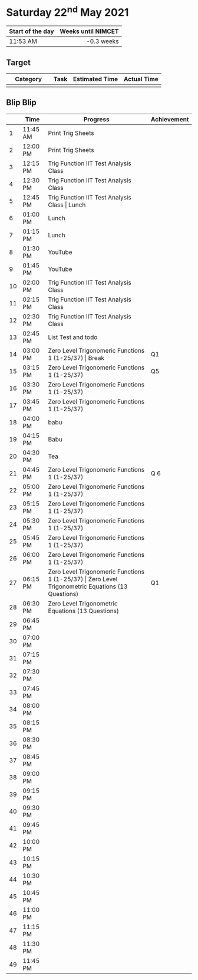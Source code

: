 # Saturday 22<sup>nd</sup> May 2021

| Start of the day | Weeks until NIMCET |
| ---------------- | -----------------: |
| 11:53 AM | -0.3 weeks |

## Target
|  |Category|      |Task| Estimated Time | Actual Time |
| - | -: | - | - | - | - |
|||||||

## Blip Blip

| |Time|Progress| Achievement   |
| - | - | - | - |
| 1 | 11:45 AM | Print Trig Sheets | |
| 2 | 12:00 PM | Print Trig Sheets | |
| 3 | 12:15 PM | Trig Function IIT Test Analysis Class | |
| 4 | 12:30 PM | Trig Function IIT Test Analysis Class | |
| 5 | 12:45 PM | Trig Function IIT Test Analysis Class \| Lunch | |
| 6 | 01:00 PM | Lunch | |
| 7 | 01:15 PM | Lunch | |
| 8 | 01:30 PM | YouTube | |
| 9 | 01:45 PM | YouTube | |
| 10 | 02:00 PM | Trig Function IIT Test Analysis Class | |
| 11 | 02:15 PM | Trig Function IIT Test Analysis Class | |
| 12 | 02:30 PM | Trig Function IIT Test Analysis Class | |
| 13 | 02:45 PM | List Test and todo | |
| 14 | 03:00 PM | Zero Level Trigonomeric Functions 1 (1-25/37) \| Break | Q1 |
| 15 | 03:15 PM | Zero Level Trigonomeric Functions 1 (1-25/37) | Q5 |
| 16 | 03:30 PM | Zero Level Trigonomeric Functions 1 (1-25/37) | |
| 17 | 03:45 PM | Zero Level Trigonomeric Functions 1 (1-25/37) | |
| 18 | 04:00 PM | babu                                                         | |
| 19 | 04:15 PM | Babu | |
| 20 | 04:30 PM | Tea | |
| 21 | 04:45 PM | Zero Level Trigonomeric Functions 1 (1-25/37) | Q  6 |
| 22 | 05:00 PM | Zero Level Trigonomeric Functions 1 (1-25/37) | |
| 23 | 05:15 PM | Zero Level Trigonomeric Functions 1 (1-25/37) | |
| 24 | 05:30 PM | Zero Level Trigonomeric Functions 1 (1-25/37) | |
| 25 | 05:45 PM | Zero Level Trigonomeric Functions 1 (1-25/37) | |
| 26 | 06:00 PM | Zero Level Trigonomeric Functions 1 (1-25/37) | |
| 27 | 06:15 PM | Zero Level Trigonomeric Functions 1 (1-25/37)  \| Zero Level Trigonometric Equations (13 Questions) | Q1 |
| 28 | 06:30 PM | Zero Level Trigonometric Equations (13 Questions) | |
| 29 | 06:45 PM | | |
| 30 | 07:00 PM | | |
| 31 | 07:15 PM | | |
| 32 | 07:30 PM | | |
| 33 | 07:45 PM | | |
| 34 | 08:00 PM | | |
| 35 | 08:15 PM | | |
| 36 | 08:30 PM | | |
| 37 | 08:45 PM | | |
| 38 | 09:00 PM | | |
| 39 | 09:15 PM | | |
| 40 | 09:30 PM | | |
| 41 | 09:45 PM | | |
| 42 | 10:00 PM | | |
| 43 | 10:15 PM | | |
| 44 | 10:30 PM | | |
| 45 | 10:45 PM | | |
| 46 | 11:00 PM | | |
| 47 | 11:15 PM | | |
| 48 | 11:30 PM | | |
| 49 | 11:45 PM | | |

